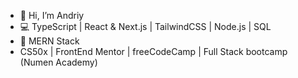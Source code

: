 - 👋 Hi, I’m Andriy
- 💻 TypeScript | React & Next.js | TailwindCSS | Node.js | SQL
- 💛 MERN Stack
- CS50x | FrontEnd Mentor | freeCodeCamp | Full Stack bootcamp (Numen Academy) 

<!---
Andriy-Kozlovsky/Andriy-Kozlovsky is a ✨ special ✨ repository because its `README.md` (this file) appears on your GitHub profile.
You can click the Preview link to take a look at your changes.
--->
